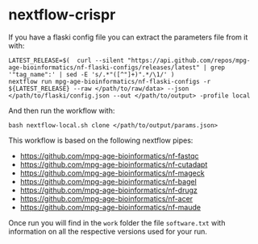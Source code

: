 # nextflow-crispr

If you have a flaski config file you can extract the parameters file from it with:

```
LATEST_RELEASE=$(  curl --silent "https://api.github.com/repos/mpg-age-bioinformatics/nf-flaski-configs/releases/latest" | grep '"tag_name":' | sed -E 's/.*"([^"]+)".*/\1/' )
nextflow run mpg-age-bioinformatics/nf-flaski-configs -r ${LATEST_RELEASE} --raw </path/to/raw/data> --json </path/to/flaski/config.json --out </path/to/output> -profile local
```

And then run the workflow with:
```
bash nextflow-local.sh clone </path/to/output/params.json>
```

This workflow is based on the following nextflow pipes:

- https://github.com/mpg-age-bioinformatics/nf-fastqc
- https://github.com/mpg-age-bioinformatics/nf-cutadapt
- https://github.com/mpg-age-bioinformatics/nf-mageck
- https://github.com/mpg-age-bioinformatics/nf-bagel
- https://github.com/mpg-age-bioinformatics/nf-drugz
- https://github.com/mpg-age-bioinformatics/nf-acer
- https://github.com/mpg-age-bioinformatics/nf-maude

Once run you will find in the `work` folder the file `software.txt` with information on all the respective versions used for your run.
